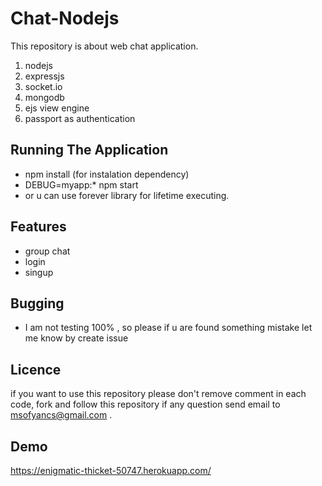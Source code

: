 Chat-Nodejs
============

This repository is about web chat application.
<br>
1) nodejs <br>
2) expressjs <br>
3) socket.io <br>
4) mongodb <br>
5) ejs view engine <br>
6) passport as authentication <br>

Running The Application
-----------------------

* npm install (for instalation dependency) <br>
* DEBUG=myapp:* npm start
* or u can use forever library for lifetime executing.

Features
-----------------------
* group chat 
* login
* singup

Bugging 
-----------------------

* I am not testing 100% , so please if u are found something mistake let me know by create issue

Licence 
----------------------
if you want to use this repository please  don't remove comment in each code, fork and follow this repository if any question send email to msofyancs@gmail.com .

Demo
----------------------
https://enigmatic-thicket-50747.herokuapp.com/

	

